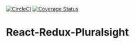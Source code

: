 [![CircleCI](https://circleci.com/gh/Kenec/React-Redux-Pluralsight/tree/develop.svg?style=svg)](https://circleci.com/gh/Kenec/React-Redux-Pluralsight/tree/develop)
[![Coverage Status](https://coveralls.io/repos/github/Kenec/React-Redux-Pluralsight/badge.svg?branch=develop)](https://coveralls.io/github/Kenec/React-Redux-Pluralsight?branch=develop)
# React-Redux-Pluralsight
